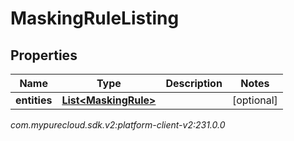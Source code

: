 # MaskingRuleListing


## Properties

| Name | Type | Description | Notes |
| ------------ | ------------- | ------------- | ------------- |
| **entities** | [**List&lt;MaskingRule&gt;**](MaskingRule) |  |  [optional] |




_com.mypurecloud.sdk.v2:platform-client-v2:231.0.0_
